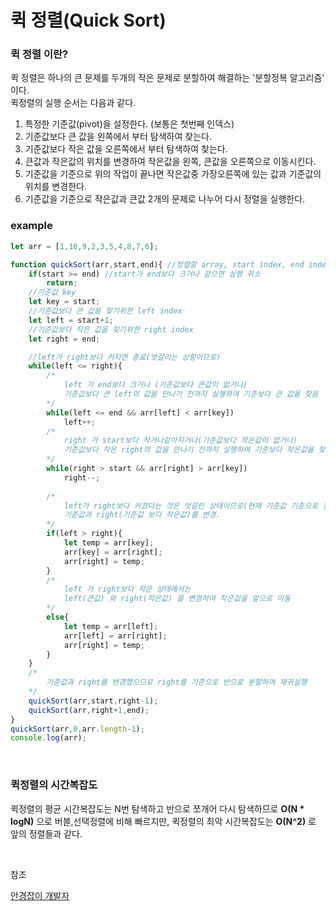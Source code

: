 # 퀵 정렬(Quick Sort)
### 퀵 정렬 이란?
퀵 정렬은 하나의 큰 문제를 두개의 작은 문제로 분할하여 해결하는 '분할정복 알고리즘' 이다.
<br>
퀵정렬의 실행 순서는 다음과 같다.<br>

1. 특정한 기준값(pivot)을 설정한다. (보통은 첫번째 인덱스)
2. 기준값보다 큰 값을 왼쪽에서 부터 탐색하여 찾는다.
3. 기준값보다 작은 값을 오른쪽에서 부터 탐색하여 찾는다.
4. 큰값과 작은값의 위치를 변경하여 작은값을 왼쪽, 큰값을 오른쪽으로 이동시킨다.
5. 기준값을 기준으로 위의 작업이 끝나면 작은값중 가장오른쪽에 있는 값과 기준값의 위치를 변경한다.
6. 기준값을 기준으로 작은값과 큰값 2개의 문제로 나누어 다시 정렬을 실행한다.

### example

```javascript
let arr = [1,10,9,2,3,5,4,8,7,6];

function quickSort(arr,start,end){ //정렬할 array, start index, end index
    if(start >= end) //start가 end보다 크거나 같으면 실행 취소
        return;
    //기준값 key    
    let key = start;
    //기준값보다 큰 값을 찾기위한 left index
    let left = start+1;
    //기준값보다 작은 값을 찾기위한 right index
    let right = end;

    //left가 right보다 커지면 종료(엇갈리는 상황이므로)
    while(left <= right){
        /*
            left 가 end보다 크거나 (기준값보다 큰값이 없거나) 
            기준값보다 큰 left의 값을 만나기 전까지 실행하여 기준보다 큰 값을 찾음
        */
        while(left <= end && arr[left] < arr[key])
            left++;
        /*
            right 가 start보다 작거나같아지거나(기준값보다 작은값이 없거나) 
            기준값보다 작은 right의 값을 만나기 전까지 실행하여 기준보다 작은값을 찾음
        */  
        while(right > start && arr[right] > arr[key])
            right--;
        
        /*
            left가 right보다 커졌다는 것은 엇갈린 상태이므로(현재 기준값 기준으로 정렬이 완료된 상태)
            기준값과 right(기준값 보다 작은값)를 변경.
        */
        if(left > right){
            let temp = arr[key];
            arr[key] = arr[right];
            arr[right] = temp;
        }
        /*
            left 가 right보다 작은 상태에서는 
            left(큰값) 와 right(작은값) 을 변경하여 작은값을 앞으로 이동
        */
        else{
            let temp = arr[left];
            arr[left] = arr[right];
            arr[right] = temp;           
        }
    }
    /*
        기준값과 right를 변경했으므로 right를 기준으로 반으로 분할하여 재귀실행 
    */
    quickSort(arr,start,right-1);
    quickSort(arr,right+1,end);
}
quickSort(arr,0,arr.length-1);
console.log(arr);
```
<br>

### 퀵정렬의 시간복잡도
퀵정렬의 평균 시간복잡도는 N번 탐색하고 반으로 쪼개어 다시 탐색하므로 **O(N * logN)** 으로 버블,선택정렬에 비해 빠르지만, 퀵정렬의 최악 시간복잡도는 **O(N^2)** 로 앞의 정렬들과 같다.

<br>

참조<br>

[안경잡이 개발자](https://m.blog.naver.com/ndb796/221226813382)
